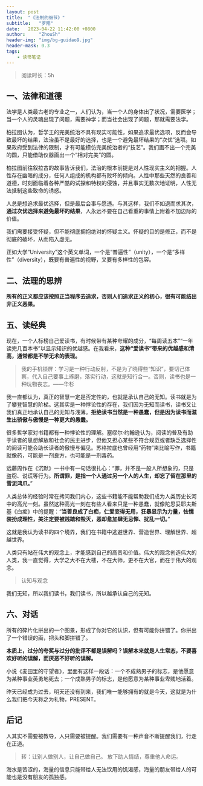 ```yaml
---
layout: post
title:  "《法制的细节》"
subtitle:   "罗翔"
date:   2023-04-22 11:42:00 +0800
author:     "ZhouSh"
header-img: "img/bg-guidao9.jpg"
header-mask: 0.3
tags:
    - 读书笔记
---
```

> 阅读时长：5h

## 一、法律和道德

法学是人类最古老的专业之一，人们认为，当一个人的身体出了状况，需要医学；当一个人的灵魂出现了问题，需要神学；而当社会出现了问题，那就需要法学。

柏拉图认为，哲学王的完美统治不具有现实可能性，如果追求最优选项，反而会导致最坏的结果，法治虽不是最好的选择，也是一个避免最坏结果的“次优”选项。如果政府受到法律的限制，才有可能模仿完美统治者的“技艺”。我们画不出一个完美的圆，只能借助仪器画出一个“相对完美”的圆。

柏拉图前往叙拉古的故事告诉我们，法治的根本前提是对人性现实主义的把握。人性存在幽暗的成分，任何人组成的机构都有败坏的倾向。人性中那些天然的良善和道德，时刻面临着各种严酷的试探和特权的侵蚀，并且事实无数次地证明，人性无法抵制这些致命的诱惑。

人总是想追求最优选择，但是最后会事与愿违。与其这样，我们不如退而求其次，**通过次优选择来避免最坏的结果**，人永远不要在自己看重的事情上附着不加边际的价值。

我们需要接受怀疑，但不能彻底拥抱绝对的怀疑主义。怀疑的目的是修正，而不是彻底的破坏，从而陷入虚无。

正如大学“University”这个英文单词，一个是“普遍性”（unity），一个是“多样性”（diversity），既要有普遍性的视野，又要有多样性的包容。

## 二、法理的思辨

**所有的正义都应该按照正当程序去追求，否则人们追求正义的初心，很有可能结出非正义恶果。**

## 五、读经典

现在，一个人标榜自己爱读书，有时候带有某种夸耀的成分，“每周读五本”“一年读完几百本书”以显示知识的优越感。在我看来，**这种“爱读书”带来的优越感和清高，通常都是不学无术的表现。**
> 我的手机锁屏：学习是一种行动反射，不是为了晓得些“知识”，要切己体察，代入自己要事上琢磨，落实行动，这就是知行合一。否则，读书也是一种玩物丧志。——华杉

我一直都认为，真正的智慧一定是否定性的，也就是承认自己的无知。读书就是为了攀登智慧的阶梯。这其实是一种悖论性的存在，我们因为无知而读书，读书又让我们真正地承认自己的无知与浅薄。**拒绝读书当然是一种愚蠢，但是因为读书而滋生出骄傲与傲慢是一种更大的愚蠢。**

很多哲学家对书籍都有一种悖论性的理解。塞缪尔·约翰逊认为，阅读的普及有助于读者的思想解放和社会的民主进步，但他又担心某些不符合规范或者缺乏选择性的阅读可能会助长读者的傲慢与偏见。苏格拉底也曾经用“药物”来比喻写作，书籍就像药，可能是一剂良方，也可能是一剂毒药。

远藤周作在《沉默》一书中有一句话很扎心：“罪，并不是一般人所想象的，只是盗窃、说谎等行为。**所谓罪，是指一个人通过另一个人的人生，却忘了留在那里的雪泥鸿爪。**”

人类总体的经验时常在拷问我们内心，这些书籍能不能帮助我们成为人类历史长河中的高光一刻。虽然这种高光一刻在有些人看来只是一种愚蠢，就像陀思妥耶夫斯基《白痴》中的提醒：“**当善良成了白痴，仁爱变得无用，狂暴显示为力量，怯懦装扮成理性，美注定要被践踏和毁灭，恶却愈加肆无忌惮、扰乱一切。**”

这就是我认为读书的四个境界，我们在书籍中逃避世界、营造世界、理解世界、超越世界。

人类只有站在伟大的观念上，才能感到自己的高贵和价值。伟大的观念创造伟大的人类，我一直觉得，大学之大不在大楼，不在大师，更不在大官，而在于伟大的观念。
> 认知与观念

我们无知，所以我们读书，我们读书，所以越承认自己的无知。

## 六、对话

所有的碎片化拼出的一个图景，形成了你对它的认识，但有可能你拼错了。你拼出了一个错误的画，把头和脚拼错了。

**本质上，过分的夸奖与过分的批评不都是误解吗？误解本来就是人生常态，不要喜欢好听的误解，而厌恶不好听的误解。**

小说《麦田里的守望者》，里面有这样一段话：一个不成熟男子的标志，是他愿意为某种事业英勇地死去；一个成熟男子的标志，是他愿意为某种事业卑贱地活着。

昨天已经成为过去，明天还没有到来，我们唯一能够拥有的就是今天，这就是为什么我们把今天称之为礼物，PRESENT。

## 后记

人其实不需要被教导，人只需要被提醒。我们需要有一种声音不断提醒我们，行走在正道。
> 转：让别人做别人，让自己做自己。 放下助人情结，尊重他人命运。

海水是苦涩的，海量的信息只能带给人无法饮用的饥渴感，海量的朋友带给人的可能也是没有朋友的孤独感。

